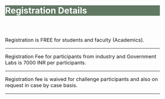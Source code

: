 
<br>
<br>
<div class="widewrapper pagetitle">
  <div class="container" style="background-color:#617863">
    <h1 style="color:white;">Registration Details</h1>
  </div>
</div>

<br>
<br>
<p style="font-size:16.5px;">Registration is FREE for students and faculty (Academics).</p>
<hr>
<p style="font-size:16.5px;">Registration Fee for participants from industry and Government Labs is 7000 INR per participants.</p>
<hr>
<p style="font-size:16.5px;">Registration fee is waived for challenge participants and also on request in case by case basis.</p>
<hr>